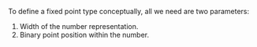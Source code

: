 To define a fixed point type conceptually, all we need are two parameters:

1. Width of the number representation.
2. Binary point position within the number.
